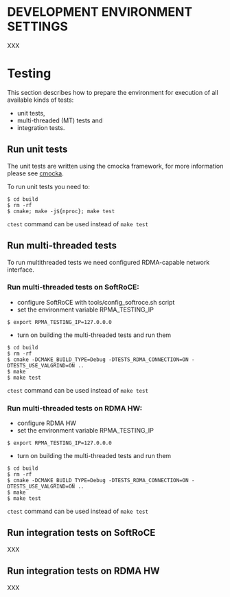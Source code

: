 # DEVELOPMENT ENVIRONMENT SETTINGS

XXX

# Testing

This section describes how to prepare the environment for execution of all available kinds of tests:
- unit tests,
- multi-threaded (MT) tests and
- integration tests.

## Run unit tests

The unit tests are written using the cmocka framework, for more information please see [cmocka](https://cmocka.org/).

To run unit tests you need to:

```shell
$ cd build
$ rm -rf
$ cmake; make -j${nproc}; make test
```
``ctest`` command can be used instead of ``make test``

## Run multi-threaded tests

To run multithreaded tests we need configured RDMA-capable network interface.

### Run multi-threaded tests on SoftRoCE:
- configure SoftRoCE with tools/config_softroce.sh script
- set the environment variable RPMA_TESTING_IP
```shell
$ export RPMA_TESTING_IP=127.0.0.0
```
- turn on building the multi-threaded tests and run them
```shell
$ cd build
$ rm -rf
$ cmake -DCMAKE_BUILD_TYPE=Debug -DTESTS_RDMA_CONNECTION=ON -DTESTS_USE_VALGRIND=ON ..
$ make
$ make test
```
``ctest`` command can be used instead of ``make test``

### Run multi-threaded tests on RDMA HW:
- configure RDMA HW
- set the environment variable RPMA_TESTING_IP
```shell
$ export RPMA_TESTING_IP=127.0.0.0
```
- turn on building the multi-threaded tests and run them
```shell
$ cd build
$ rm -rf
$ cmake -DCMAKE_BUILD_TYPE=Debug -DTESTS_RDMA_CONNECTION=ON -DTESTS_USE_VALGRIND=ON ..
$ make
$ make test
```
``ctest`` command can be used instead of ``make test``

## Run integration tests on SoftRoCE

XXX

## Run integration tests on RDMA HW

XXX
